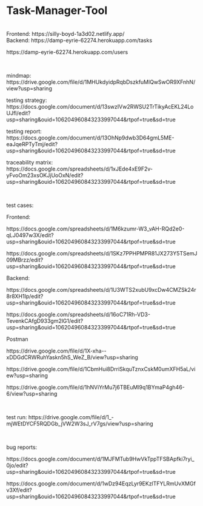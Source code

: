 # Task-Manager-Tool
<br />
Frontend: https://silly-boyd-1a3d02.netlify.app/
<br />
Backend: https://damp-eyrie-62274.herokuapp.com/tasks 
<p> https://damp-eyrie-62274.herokuapp.com/users </p>
 <br />
 
<p> mindmap: https://drive.google.com/file/d/1MHUkdyidpRqbDszkfuMlQwSwOR9XFnhN/view?usp=sharing  </p>
<p> testing strategy: https://docs.google.com/document/d/13swzIVw2RWSU2TrTikyAcEKL24LoUJfl/edit?usp=sharing&ouid=106204960843233997044&rtpof=true&sd=true </p>
<p> testing report: https://docs.google.com/document/d/13OhNp9dwb3D64gmL5ME-eaJqeRPTyTmj/edit?usp=sharing&ouid=106204960843233997044&rtpof=true&sd=true </p>
<p> traceability matrix: https://docs.google.com/spreadsheets/d/1xJEde4xE9F2v-yFvoOm23xsOKJjUoOxN/edit?usp=sharing&ouid=106204960843233997044&rtpof=true&sd=true </p>
<br />

test cases:
<p> Frontend:</p>
  <p>https://docs.google.com/spreadsheets/d/1M6kzumr-W3_vAH-RQd2e0-qLJ0497w3X/edit?usp=sharing&ouid=106204960843233997044&rtpof=true&sd=true </p>
<p> https://docs.google.com/spreadsheets/d/1SKz7PPHPMPR81JX273Y5TSemJ09MBrzz/edit?usp=sharing&ouid=106204960843233997044&rtpof=true&sd=true </p>
<p>Backend:</p>
  <p>https://docs.google.com/spreadsheets/d/1U3WTS2xubU9xcDw4CMZSk24r8r8XH1Ip/edit?usp=sharing&ouid=106204960843233997044&rtpof=true&sd=true </p>
<p> https://docs.google.com/spreadsheets/d/16oC71Rh-VD3-TevenkCAfgD933gm2lG1/edit?usp=sharing&ouid=106204960843233997044&rtpof=true&sd=true </p>
<p> Postman</p>
<p>https://drive.google.com/file/d/1X-xha--xDDGdCRWRuhYaskn5hS_WeZ_B/view?usp=sharing </p>
<p> https://drive.google.com/file/d/1CbmHui8DrriSkquTznxCskM0umXFH5aL/view?usp=sharing </p>
<p> https://drive.google.com/file/d/1hNViYrMu7j6TBEuMl9q1BYmaP4gh46-6/view?usp=sharing </p>
<br />

<p> test run: https://drive.google.com/file/d/1_-mjWEtDYCF5RQDGb_jVW2W3sJ_rV7gs/view?usp=sharing </p>
<br/>

bug reports:
<p> https://docs.google.com/document/d/1MJFMTub9HwVkTppTFSBApfki7ryi_0jo/edit?usp=sharing&ouid=106204960843233997044&rtpof=true&sd=true </p>
<p> https://docs.google.com/document/d/1wDz94EqzLyr9EKzlTFYLRmUvXMGfv3Xf/edit?usp=sharing&ouid=106204960843233997044&rtpof=true&sd=true </p>
<br/>

